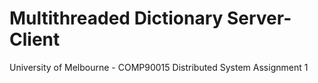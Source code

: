 # Multithreaded Dictionary Server-Client
 University of Melbourne - COMP90015 Distributed System Assignment 1
